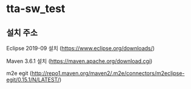 # tta-sw_test


## 설치 주소
Eclipse 2019-09 설치 (https://www.eclipse.org/downloads/)

Maven 3.6.1 설치 (https://maven.apache.org/download.cgi)

m2e egit (http://repo1.maven.org/maven2/.m2e/connectors/m2eclipse-egit/0.15.1/N/LATEST/)
